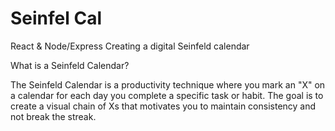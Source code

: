 # Seinfel Cal
React &amp; Node/Express Creating a digital Seinfeld calendar

What is a Seinfeld Calendar?

The Seinfeld Calendar is a productivity technique where you mark an "X" on a calendar for each day you complete a specific task or habit. The goal is to create a visual chain of Xs that motivates you to maintain consistency and not break the streak.
